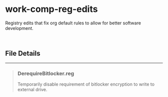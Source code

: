# work-comp-reg-edits

Registry edits that fix org default rules to allow for better software development.

&nbsp;

## File Details

---

> ### DerequireBitlocker.reg
>
> Temporarily disable requirement of bitlocker encryption to write to external drive.

